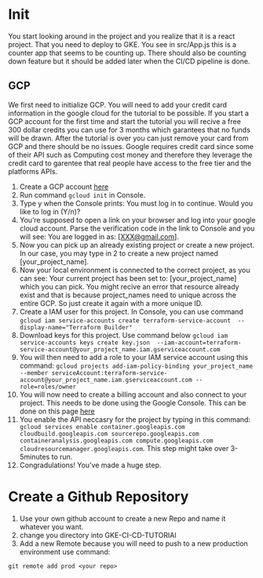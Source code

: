 # Init
You start looking around in the project and you realize that it is a react project. That you need to deploy to GKE. You see in src/App.js this is a counter app that seems to be counting up. There should also be counting down feature but it should be added later when the CI/CD pipeline is done.
## GCP

We first need to initialize GCP. You will need to add your credit card information in the google cloud for the tutorial to be possible. If you start a GCP account for the first time and start the tutorial you will recive a free 300 dollar credits you can use for 3 months which garantees that no funds will be drawn. After the tutorial is over you can just remove your card from GCP and there should be no issues. Google requires credit card since some of their API such as Computing cost money and therefore they leverage the credit card to garentee that real people have access to the free tier and the platforms APIs.

1. Create a GCP account [here](https://cloud.google.com/free)
2. Run command ```gcloud init``` in Console.
3. Type y when the Console prints: You must log in to continue. Would you like to log in (Y/n)? 
4. You’re supposed to open a link on your browser and log into your google cloud account. Parse the verification code in the link to Console and you will see: You are logged in as: [XXX@gmail.com].
5. Now you can pick up an already existing project or create a new project. In our case, you may type in 2 to create a new project named [your_project_name].
6. Now your local environment is connected to the correct project, as you can see: Your current project has been set to: [your_project_name] which you can pick. You might recive an error that resource already exist and that is because project_names need to unique across the entire GCP. So just create it again with a more unique ID.
7. Create a IAM user for this project. In Console, you can use command 
``` gcloud iam service-accounts create terraform-service-account  --display-name="Terraform Builder" ```
8. Download keys for this project. Use command below 
``` gcloud iam service-accounts keys create key.json  --iam-account=terraform-service-account@your_project_name.iam.gserviceaccount.com ```
9. You will then need to add a role to your IAM service account using this command:
`gcloud projects add-iam-policy-binding your_project_name --member serviceAccount:terraform-service-account@your_project_name.iam.gserviceaccount.com --role=roles/owner`
10. You will now need to create a billing account and also connect to your project. This needs to be done using the Google Console. This can be done on this page
[here](https://console.cloud.google.com/home/dashboard) 
11. You enable the API neccasry for the project by typing in this command:
``` gcloud services enable container.googleapis.com cloudbuild.googleapis.com sourcerepo.googleapis.com containeranalysis.googleapis.com compute.googleapis.com cloudresourcemanager.googleapis.com```. This step might take over 3-5minutes to run.
12. Congradulations! You’ve made a huge step.


# Create a Github Repository

1. Use your own github account to create a new Repo and name it whatever you want.
2. change you directory into GKE-CI-CD-TUTORIAl
3. Add a new Remote because you will need to push to a new production environment use command:

```
git remote add prod <your repo>

```


